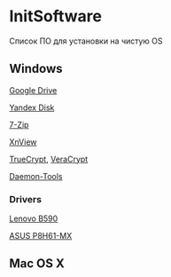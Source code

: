# InitSoftware

Список ПО для установки на чистую OS

## Windows

[Google Drive](https://www.google.com/intl/ru_ALL/drive/download/)

[Yandex Disk](https://disk.yandex.ru/download?src=Yandex.Sidebar#pc)

[7-Zip](https://7-zip.org.ua/ru/download/)

[XnView](https://www.xnview.com/en/xnview/#downloads)

[TrueCrypt](https://github.com/AuditProject/truecrypt-verified-mirror),
[VeraCrypt](https://veracrypt.ru)

[Daemon-Tools](https://www.daemon-tools.cc/rus/products/dtLite#install-dtLite-offer)

### Drivers

[Lenovo B590](https://pcsupport.lenovo.com/ru/ru/products/laptops-and-netbooks/lenovo-b-series-laptops/lenovo-b590-notebook/20206/downloads/driver-list/component)

[ASUS P8H61-MX](https://www.asus.com/ru/Motherboards/P8H61MX/HelpDesk_Download/)

## Mac OS X
